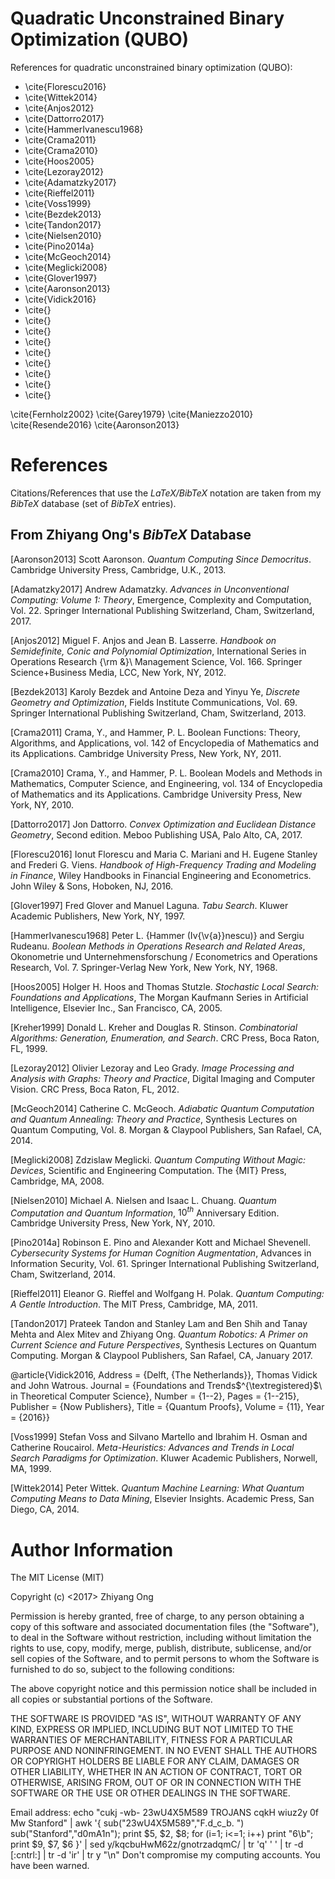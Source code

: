 #	Quadratic Unconstrained Binary Optimization (QUBO)

References for quadratic unconstrained binary optimization (QUBO):
+ \cite{Florescu2016}
+ \cite{Wittek2014}
+ \cite{Anjos2012}
+ \cite{Dattorro2017}
+ \cite{HammerIvanescu1968}
+ \cite{Crama2011}
+ \cite{Crama2010}
+ \cite{Hoos2005}
+ \cite{Lezoray2012}
+ \cite{Adamatzky2017}
+ \cite{Rieffel2011}
+ \cite{Voss1999}
+ \cite{Bezdek2013}
+ \cite{Tandon2017}
+ \cite{Nielsen2010}
+ \cite{Pino2014a}
+ \cite{McGeoch2014}
+ \cite{Meglicki2008}
+ \cite{Glover1997}
+ \cite{Aaronson2013}
+ \cite{Vidick2016}
+ \cite{}
+ \cite{}
+ \cite{}
+ \cite{}
+ \cite{}
+ \cite{}
+ \cite{}
+ \cite{}
+ \cite{}





\cite{Fernholz2002}
\cite{Garey1979}
\cite{Maniezzo2010}
\cite{Resende2016}
\cite{Aaronson2013}





#	References

Citations/References that use the *LaTeX/BibTeX* notation are taken
	from my *BibTeX* database (set of *BibTeX* entries).


## From Zhiyang Ong's *BibTeX* Database 





[Aaronson2013]
	Scott Aaronson. *Quantum Computing Since Democritus*. Cambridge University Press, Cambridge, U.K., 2013.


[Adamatzky2017]
	Andrew Adamatzky. *Advances in Unconventional Computing: Volume 1: Theory*, Emergence, Complexity and Computation, Vol. 22. Springer International Publishing Switzerland, Cham, Switzerland, 2017.


[Anjos2012]
	Miguel F. Anjos and Jean B. Lasserre. *Handbook on Semidefinite, Conic and Polynomial Optimization*, International Series in Operations Research {\rm \&}\ Management Science, Vol. 166. Springer Science+Business Media, LCC, New York, NY, 2012.


[Bezdek2013]
	Karoly Bezdek and Antoine Deza and Yinyu Ye, *Discrete Geometry and Optimization*, Fields Institute Communications, Vol. 69. Springer International Publishing Switzerland, Cham, Switzerland, 2013.


[Crama2011]
	Crama, Y., and Hammer, P. L. Boolean Functions: Theory, Algorithms, and Applications, vol. 142 of Encyclopedia of Mathematics and its Applications. Cambridge University Press, New York, NY, 2011.

[Crama2010]
	Crama, Y., and Hammer, P. L. Boolean Models and Methods in Mathematics, Computer Science, and Engineering, vol. 134 of Encyclopedia of Mathematics and its Applications. Cambridge University Press, New York, NY, 2010.

[Dattorro2017]
	Jon Dattorro. *Convex Optimization and Euclidean Distance Geometry*, Second edition. Meboo Publishing USA, Palo Alto, CA, 2017.

[Florescu2016]
	Ionut Florescu and Maria C. Mariani and H. Eugene Stanley and Frederi G. Viens. *Handbook of High-Frequency Trading and Modeling in Finance*, Wiley Handbooks in Financial Engineering and Econometrics. John Wiley & Sons, Hoboken, NJ, 2016.





[Glover1997]
	Fred Glover and Manuel Laguna. *Tabu Search*. Kluwer Academic Publishers, New York, NY, 1997.









[HammerIvanescu1968]
	Peter L. {Hammer (Iv{\v{a}}nescu)} and Sergiu Rudeanu. *Boolean Methods in Operations Research and Related Areas*, Okonometrie und Unternehmensforschung / Econometrics and Operations Research, Vol. 7. Springer-Verlag New York, New York, NY, 1968. 

[Hoos2005]
	Holger H. Hoos and Thomas Stutzle. *Stochastic Local Search: Foundations and Applications*, The Morgan Kaufmann Series in Artificial Intelligence, Elsevier Inc., San Francisco, CA, 2005.




[Kreher1999]
	Donald L. Kreher and Douglas R. Stinson. *Combinatorial Algorithms: Generation, Enumeration, and Search*. CRC Press, Boca Raton, FL, 1999.
	




[Lezoray2012]
	Olivier Lezoray and Leo Grady. *Image Processing and Analysis with Graphs: Theory and Practice*, Digital Imaging and Computer Vision. CRC Press, Boca Raton, FL, 2012.




[McGeoch2014]
	Catherine C. McGeoch. *Adiabatic Quantum Computation and Quantum Annealing: Theory and Practice*, Synthesis Lectures on Quantum Computing, Vol. 8. Morgan & Claypool Publishers, San Rafael, CA, 2014.




[Meglicki2008]
	Zdzislaw Meglicki. *Quantum Computing Without Magic: Devices*, Scientific and Engineering Computation. The {MIT} Press, Cambridge, MA, 2008.







[Nielsen2010]
	Michael A. Nielsen and Isaac L. Chuang. *Quantum Computation and Quantum Information*, $10^{th}$ Anniversary Edition. Cambridge University Press, New York, NY, 2010.







[Pino2014a]
	Robinson E. Pino and Alexander Kott and Michael Shevenell. *Cybersecurity Systems for Human Cognition Augmentation*, Advances in Information Security, Vol. 61. Springer International Publishing Switzerland, Cham, Switzerland, 2014.









[Rieffel2011]
	Eleanor G. Rieffel and Wolfgang H. Polak. *Quantum Computing: A Gentle Introduction*. The MIT Press, Cambridge, MA, 2011.




[Tandon2017]
	Prateek Tandon and Stanley Lam and Ben Shih and Tanay Mehta and Alex Mitev and Zhiyang Ong. *Quantum Robotics: A Primer on Current Science and Future Perspectives*, Synthesis Lectures on Quantum Computing. Morgan & Claypool Publishers, San Rafael, CA, January 2017.
	


@article{Vidick2016,
	Address = {Delft, {The Netherlands}},
	Thomas Vidick and John Watrous.
	Journal = {Foundations and Trends$^{\textregistered}$\ in Theoretical Computer Science},
	Number = {1--2},
	Pages = {1--215},
	Publisher = {Now Publishers},
	Title = {Quantum Proofs},
	Volume = {11},
	Year = {2016}}





[Voss1999]
	Stefan Voss and Silvano Martello and Ibrahim H. Osman and Catherine Roucairol. *Meta-Heuristics: Advances and Trends in Local Search Paradigms for Optimization*. Kluwer Academic Publishers, Norwell, MA, 1999.



[Wittek2014]
	Peter Wittek. *Quantum Machine Learning: What Quantum Computing Means to Data Mining*, Elsevier Insights. Academic Press, San Diego, CA, 2014.















#	Author Information

The MIT License (MIT)

Copyright (c) <2017> Zhiyang Ong

Permission is hereby granted, free of charge, to any person obtaining a copy of this software and associated documentation files (the "Software"), to deal in the Software without restriction, including without limitation the rights to use, copy, modify, merge, publish, distribute, sublicense, and/or sell copies of the Software, and to permit persons to whom the Software is furnished to do so, subject to the following conditions:

The above copyright notice and this permission notice shall be included in all copies or substantial portions of the Software.

THE SOFTWARE IS PROVIDED "AS IS", WITHOUT WARRANTY OF ANY KIND, EXPRESS OR IMPLIED, INCLUDING BUT NOT LIMITED TO THE WARRANTIES OF MERCHANTABILITY, FITNESS FOR A PARTICULAR PURPOSE AND NONINFRINGEMENT. IN NO EVENT SHALL THE AUTHORS OR COPYRIGHT HOLDERS BE LIABLE FOR ANY CLAIM, DAMAGES OR OTHER LIABILITY, WHETHER IN AN ACTION OF CONTRACT, TORT OR OTHERWISE, ARISING FROM, OUT OF OR IN CONNECTION WITH THE SOFTWARE OR THE USE OR OTHER DEALINGS IN THE SOFTWARE.

Email address: echo "cukj -wb- 23wU4X5M589 TROJANS cqkH wiuz2y 0f Mw Stanford" | awk '{ sub("23wU4X5M589","F.d_c_b. ") sub("Stanford","d0mA1n"); print $5, $2, $8; for (i=1; i<=1; i++) print "6\b"; print $9, $7, $6 }' | sed y/kqcbuHwM62z/gnotrzadqmC/ | tr 'q' ' ' | tr -d [:cntrl:] | tr -d 'ir' | tr y "\n"		Don't compromise my computing accounts. You have been warned.

